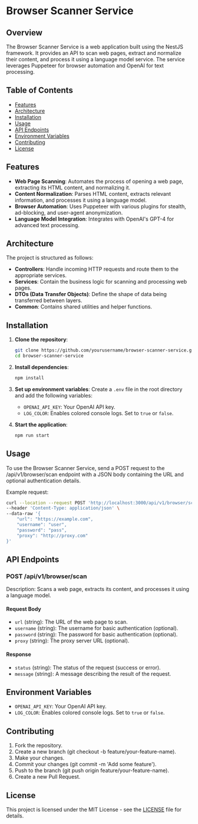 # Browser Scanner Service

## Overview

The Browser Scanner Service is a web application built using the NestJS framework. It provides an API to scan web pages, extract and normalize their content, and process it using a language model service. The service leverages Puppeteer for browser automation and OpenAI for text processing.

## Table of Contents

- [Features](#features)
- [Architecture](#architecture)
- [Installation](#installation)
- [Usage](#usage)
- [API Endpoints](#api-endpoints)
- [Environment Variables](#environment-variables)
- [Contributing](#contributing)
- [License](#license)

## Features

- **Web Page Scanning**: Automates the process of opening a web page, extracting its HTML content, and normalizing it.
- **Content Normalization**: Parses HTML content, extracts relevant information, and processes it using a language model.
- **Browser Automation**: Uses Puppeteer with various plugins for stealth, ad-blocking, and user-agent anonymization.
- **Language Model Integration**: Integrates with OpenAI's GPT-4 for advanced text processing.

## Architecture

The project is structured as follows:

- **Controllers**: Handle incoming HTTP requests and route them to the appropriate services.
- **Services**: Contain the business logic for scanning and processing web pages.
- **DTOs (Data Transfer Objects)**: Define the shape of data being transferred between layers.
- **Common**: Contains shared utilities and helper functions.

## Installation

1. **Clone the repository**:
    ```bash
    git clone https://github.com/yourusername/browser-scanner-service.git
    cd browser-scanner-service
    ```
2. **Install dependencies**:
    ```bash
    npm install
    ```
3. **Set up environment variables**: Create a `.env` file in the root directory and add the following variables:
    - `OPENAI_API_KEY`: Your OpenAI API key.
    - `LOG_COLOR`: Enables colored console logs. Set to `true` or `false`.

4. **Start the application**:
    ```bash
    npm run start
    ```
   
## Usage
To use the Browser Scanner Service, send a POST request to the /api/v1/browser/scan endpoint with a JSON body containing the URL and optional authentication details.

Example request:
```bash
curl --location --request POST 'http://localhost:3000/api/v1/browser/scan' \
--header 'Content-Type: application/json' \
--data-raw '{
    "url": "https://example.com",    
    "username": "user",
    "password": "pass",
    "proxy": "http://proxy.com"
}'
```

## API Endpoints

### POST /api/v1/browser/scan
Description: Scans a web page, extracts its content, and processes it using a language model.

#### Request Body
- `url` (string): The URL of the web page to scan.
- `username` (string): The username for basic authentication (optional).
- `password` (string): The password for basic authentication (optional).
- `proxy` (string): The proxy server URL (optional).

#### Response
- `status` (string): The status of the request (success or error).
- `message` (string): A message describing the result of the request.

## Environment Variables
- `OPENAI_API_KEY`: Your OpenAI API key.
- `LOG_COLOR`: Enables colored console logs. Set to `true` or `false`.

## Contributing

1. Fork the repository.
2. Create a new branch (git checkout -b feature/your-feature-name).
3. Make your changes.
4. Commit your changes (git commit -m 'Add some feature').
5. Push to the branch (git push origin feature/your-feature-name).
6. Create a new Pull Request.

## License

This project is licensed under the MIT License - see the [LICENSE](LICENSE) file for details.

